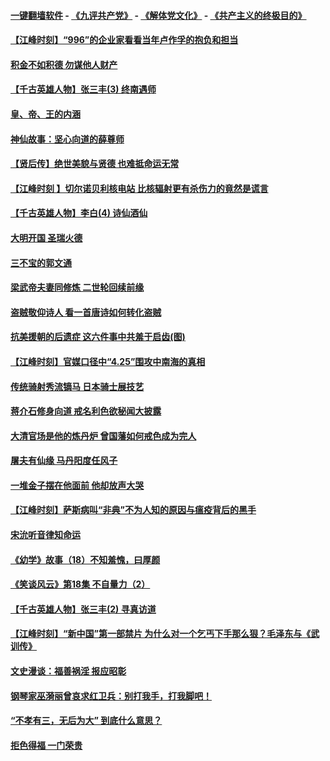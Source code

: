 #### [一键翻墙软件](https://github.com/gfw-breaker/nogfw/blob/master/README.md?t=04300337) -  [《九评共产党》](https://github.com/gfw-breaker/9ping.md?t=04300337) - [《解体党文化》](https://github.com/gfw-breaker/jtdwh.md?t=04300337) - [《共产主义的终极目的》](https://github.com/gfw-breaker/gczydzjmd.md?t=04300337)

#### [【江峰时刻】“996”的企业家看看当年卢作孚的抱负和担当](../pages/prog647/a102567173.md?t=04300337) 

#### [积金不如积德 勿谋他人财产](../pages/prog647/a102567021.md?t=04300337) 

#### [【千古英雄人物】张三丰(3) 终南遇师](../pages/prog647/a102566972.md?t=04300337) 

#### [皇、帝、王的内涵](../pages/prog647/a102565878.md?t=04300337) 

#### [神仙故事：坚心向道的薛尊师](../pages/prog647/a102565871.md?t=04300337) 

#### [【贤后传】绝世美貌与贤德 也难抵命运无常](../pages/prog647/a102565863.md?t=04300337) 

#### [【江峰时刻 】切尔诺贝利核电站 比核辐射更有杀伤力的竟然是谎言](../pages/prog647/a102565127.md?t=04300337) 

#### [【千古英雄人物】李白(4) 诗仙酒仙](../pages/prog647/a102565035.md?t=04300337) 

#### [大明开国 圣瑞火德](../pages/prog647/a102565031.md?t=04300337) 

#### [三不宝的郭文通](../pages/prog647/a102565019.md?t=04300337) 

#### [梁武帝夫妻同修炼  二世轮回续前缘](../pages/prog647/a102564995.md?t=04300337) 

#### [盗贼敬仰诗人 看一首唐诗如何转化盗贼](../pages/prog647/a102565001.md?t=04300337) 

#### [抗美援朝的后遗症 这六件事中共羞于启齿(图)](../pages/prog647/a102564092.md?t=04300337) 

#### [【江峰时刻】官媒口径中“4.25”围攻中南海的真相](../pages/prog647/a102564340.md?t=04300337) 

#### [传统骑射秀流镝马 日本骑士展技艺](../pages/prog647/a102564298.md?t=04300337) 

#### [蒋介石修身向道 戒名利色欲秘闻大披露](../pages/prog647/a102564218.md?t=04300337) 

#### [大清官场是他的炼丹炉 曾国藩如何戒色成为完人](../pages/prog647/a102564209.md?t=04300337) 

#### [屠夫有仙缘 马丹阳度任风子](../pages/prog647/a102564203.md?t=04300337) 

#### [一堆金子摆在他面前 他却放声大哭](../pages/prog647/a102564197.md?t=04300337) 

#### [【江峰时刻】萨斯病叫“非典”不为人知的原因与瘟疫背后的黑手](../pages/prog647/a102563518.md?t=04300337) 

#### [宋沇听音律知命运](../pages/prog647/a102563289.md?t=04300337) 

#### [《幼学》故事（18）不知羞愧，曰厚颜](../pages/prog647/a102563286.md?t=04300337) 

#### [《笑谈风云》第18集 不自量力（2）](../pages/prog647/a102563259.md?t=04300337) 

#### [【千古英雄人物】张三丰(2) 寻真访道](../pages/prog647/a102563215.md?t=04300337) 

#### [【江峰时刻】“新中国”第一部禁片 为什么对一个乞丐下手那么狠？毛泽东与《武训传》](../pages/prog647/a102562827.md?t=04300337) 

#### [文史漫谈：福善祸淫 报应昭彰](../pages/prog647/a102562828.md?t=04300337) 

#### [钢琴家巫漪丽曾哀求红卫兵：别打我手，打我脚吧！](../pages/prog647/a102562551.md?t=04300337) 

#### [“不孝有三，无后为大” 到底什么意思？](../pages/prog647/a102562523.md?t=04300337) 

#### [拒色得福 一门荣贵](../pages/prog647/a102562517.md?t=04300337) 

